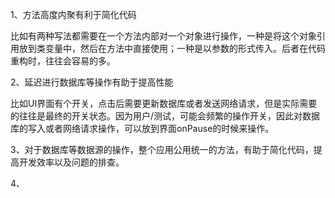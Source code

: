 1、方法高度内聚有利于简化代码

比如有两种写法都需要在一个方法内部对一个对象进行操作，一种是将这个对象引用放到类变量中，然后在方法中直接使用；一种是以参数的形式传入。后者在代码重构时，往往会容易的多。

2、延迟进行数据库等操作有助于提高性能

比如UI界面有个开关，点击后需要更新数据库或者发送网络请求，但是实际需要的往往是最终的开关状态。因为用户/测试，可能会频繁的操作开关，因此对数据库的写入或者网络请求操作，可以放到界面onPause的时候来操作。

3、对于数据库等数据源的操作，整个应用公用统一的方法，有助于简化代码，提高开发效率以及问题的排查。



4、